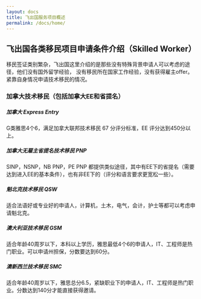 ```yaml
---
layout: docs
title: 飞出国服务项目概述
permalink: /docs/home/
---
```


## 飞出国各类移民项目申请条件介绍（Skilled Worker）

移民签证类别繁杂，飞出国这里介绍的是那些没有特殊背景申请人可以考虑的途径，他们没有国外留学经验，
没有移民所在国家工作经验，没有获得雇主offer。紧靠自身情况申请技术移民的情况。

### 加拿大技术移民（包括加拿大EE和省提名）

<div class="note">
  <h5>加拿大 Express Entry</h5>
  <p>G类雅思4个6，满足加拿大联邦技术移民 67 分评分标准，EE 评分达到450分以上。</p>
</div>

<div class="note">
  <h5>加拿大无雇主省提名技术移民 PNP</h5>
  <p>SINP，NSNP，NB PNP，PE PNP 都提供类似途径，其中有EE下的省提名（需要达到进入EE的基本条件），也有非EE下的（评分和语言要求更宽松一些）。</p>
</div>

<div class="note">
  <h5>魁北克技术移民 QSW</h5>
  <p>适合法语好或专业好的申请人，计算机，土木，电气，会计，护士等都可以考虑申请魁北克。</p>
</div>

<div class="note">
  <h5>澳大利亚技术移民 GSM</h5>
  <p>适合年龄40周岁以下，本科以上学历，雅思最低4个6的申请人，IT、工程师是热门职业。可以申请州担保，分数要达到60分。</p>
</div>

<div class="note">
  <h5>澳新西兰技术移民 SMC</h5>
  <p>适合年龄40周岁以下，雅思总分6.5，紧缺职业下的申请人，IT、工程师是热门职业。分数达到140分才能直接获得邀请。</p>
</div>
